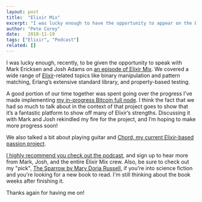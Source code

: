 ```yaml
---
layout: post
title:  "Elixir Mix"
excerpt: "I was lucky enough to have the opportunity to appear on the Elixir Mix podcast. Check it out!"
author: "Pete Corey"
date:   2018-11-19
tags: ["Elixir", "Podcast"]
related: []
---
```


I was lucky enough, recently, to be given the opportunity to speak with Mark Ericksen and Josh Adams on [an episode of Elixir Mix](https://devchat.tv/elixir-mix/emx-028-elixir-with-pete-corey/). We covered a wide range of [Elixir](https://elixirforum.com/)-related topics like binary manipulation and pattern matching, Erlang’s extensive standard library, and property-based testing.

A good portion of our time together was spent going over the progress I’ve made implementing [my in-progress Bitcoin full node](https://github.com/pcorey/bitcoin_network). I think the fact that we had so much to talk about in the context of that project goes to show that it’s a fantastic platform to show off many of Elixir’s strengths. Discussing it with Mark and Josh rekindled my fire for the project, and I’m hoping to make more progress soon!

We also talked a bit about playing guitar and [Chord, my current Elixir-based passion project](https://github.com/pcorey/chord/).

[I highly recommend you check out the podcast](https://devchat.tv/elixir-mix/emx-028-elixir-with-pete-corey/), and sign up to hear more from Mark, Josh, and the entire Elixir Mix crew. Also, be sure to check out my "pick", [The Sparrow by Mary Doria Russell](https://amzn.to/2FJsv3f), if you're into science fiction and you're looking for a new book to read. I'm still thinking about the book weeks after finishing it.

Thanks again for having me on!
